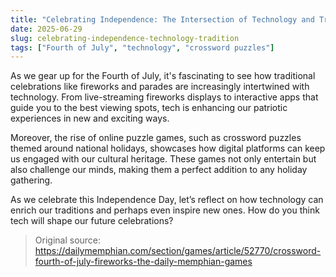 ```yaml
---
title: "Celebrating Independence: The Intersection of Technology and Tradition"
date: 2025-06-29
slug: celebrating-independence-technology-tradition
tags: ["Fourth of July", "technology", "crossword puzzles"]
---
```


As we gear up for the Fourth of July, it's fascinating to see how traditional celebrations like fireworks and parades are increasingly intertwined with technology. From live-streaming fireworks displays to interactive apps that guide you to the best viewing spots, tech is enhancing our patriotic experiences in new and exciting ways.

Moreover, the rise of online puzzle games, such as crossword puzzles themed around national holidays, showcases how digital platforms can keep us engaged with our cultural heritage. These games not only entertain but also challenge our minds, making them a perfect addition to any holiday gathering.

As we celebrate this Independence Day, let’s reflect on how technology can enrich our traditions and perhaps even inspire new ones. How do you think tech will shape our future celebrations?

> Original source: https://dailymemphian.com/section/games/article/52770/crossword-fourth-of-july-fireworks-the-daily-memphian-games
